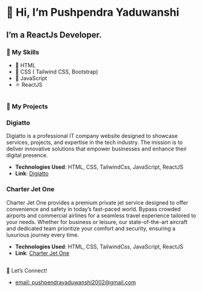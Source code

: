 <h1>👋 Hi, I’m Pushpendra Yaduwanshi </h1>
<h2> I’m a ReactJs Developer. </h2>
 <h3>🌟 My Skills</h3>
 
- 📄 HTML <br>
- 🎨 CSS  ( Tailwind CSS, Bootstrap) <br>
- 📜 JavaScript <br>
- ⚛️ ReactJS <br>
<h1></h1>

<h3> 💼 My Projects </h3> 

<h3>Digiatto</h3>  
Digiatto is a professional IT company website designed to showcase services, projects, and expertise in the tech industry. The mission is to deliver innovative solutions that empower businesses and enhance their digital presence.

- **Technologies Used**: HTML, CSS, TailwindCss, JavaScript, ReactJS
- **Link**: [Digiatto](https://digiatto.vercel.app)

<h3>Charter Jet One</h3>  
Charter Jet One provides a premium private jet service designed to offer convenience and safety in today’s fast-paced world. Bypass crowded airports and commercial airlines for a seamless travel experience tailored to your needs. Whether for business or leisure, our state-of-the-art aircraft and dedicated team prioritize your comfort and security, ensuring a luxurious journey every time.

- **Technologies Used**: HTML, CSS, TailwindCss, JavaScript, ReactJS
- **Link**: [Charter Jet One](https://pushpendra-luxosky.vercel.app/)


## 
🤝 Let’s Connect! <br>
- [email: pushpendrayaduwanshi2002@gmail.com](mailto:pushpendrayaduwanshi2002@gmail.com)


<!---
pushpendra938/pushpendra938 is a ✨ special ✨ repository because its `README.md` (this file) appears on your GitHub profile.
You can click the Preview link to take a look at your changes.
--->
